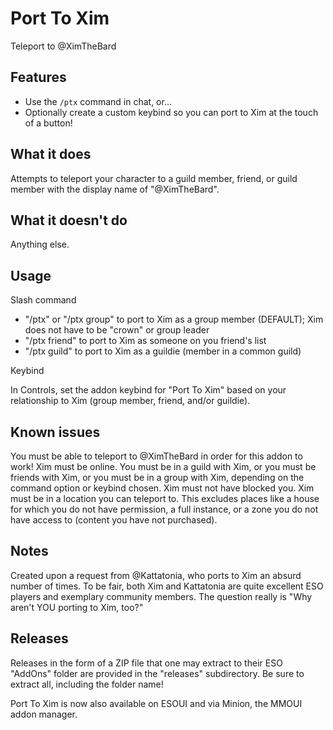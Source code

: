 # Port To Xim

Teleport to @XimTheBard

## Features

* Use the `/ptx` command in chat, or...
* Optionally create a custom keybind so you can port to Xim at the touch of a button!

## What it does

Attempts to teleport your character to a guild member, friend, or guild member with the display name of "@XimTheBard".

## What it doesn't do

Anything else.

## Usage

Slash command
* "/ptx" or "/ptx group" to port to Xim as a group member (DEFAULT); Xim does not have to be "crown" or group leader
* "/ptx friend" to port to Xim as someone on you friend's list
* "/ptx guild" to port to Xim as a guildie (member in a common guild)

Keybind

In Controls, set the addon keybind for "Port To Xim" based on your relationship to Xim (group member, friend, and/or guildie).

## Known issues

You must be able to teleport to @XimTheBard in order for this addon to work!  Xim must be online.  You must be in a guild with Xim, or you must be friends with Xim, or you must be in a group with Xim, depending on the command option or keybind chosen.  Xim must not have blocked you.  Xim must be in a location you can teleport to.  This excludes places like a house for which you do not have permission, a full instance, or a zone you do not have access to (content you have not purchased).

## Notes

Created upon a request from @Kattatonia, who ports to Xim an absurd number of times. To be fair, both Xim and Kattatonia are quite excellent ESO players and exemplary community members. The question really is "Why aren't YOU porting to Xim, too?"

## Releases

Releases in the form of a ZIP file that one may extract to their ESO "AddOns" folder are provided in the "releases" subdirectory.  Be sure to extract all, including the folder name!

Port To Xim is now also available on ESOUI and via Minion, the MMOUI addon manager.
